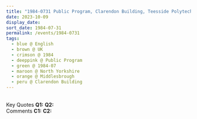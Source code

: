 ```yaml
---
title: "1984-0731 Public Program, Clarendon Building, Teesside Polytechnic (now Teesside University), Middlesbrough, Teesside, North Yorkshire, UK"
date: 2023-10-09
display_date: 
sort_date: 1984-07-31
permalink: /events/1984-0731
tags:
  - blue @ English
  - brown @ UK
  - crimson @ 1984
  - deeppink @ Public Program
  - green @ 1984-07
  - maroon @ North Yorkshire
  - orange @ Middlesbrough
  - peru @ Clarendon Building
---
```


<br>

<wave-list>
  <list-title color="DarkSeaGreen" width="55">Key Quotes</list-title>
  <list-item color="BlanchedAlmond" width="280"><b>Q1:</b> <i></i></list-item>
  <list-item color="Lavender" width="280"><b>Q2:</b> <i></i></list-item>
</wave-list>

<br>

<wave-list>
  <list-title color="DarkSeaGreen" width="55">Comments</list-title>
  <list-item color="BlanchedAlmond" width="280"><b>C1:</b> <i></i></list-item>
  <list-item color="Lavender" width="280"><b>C2:</b> <i></i></list-item>
</wave-list>